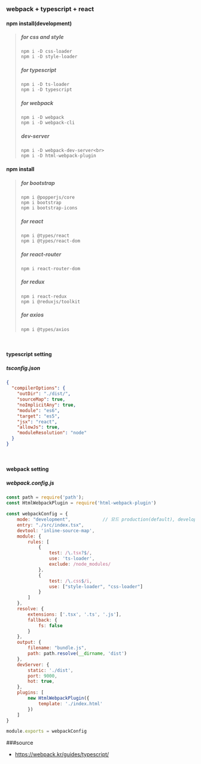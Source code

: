 ### webpack + typescript + react

#### npm install(development) 

> ##### for css and style
> ```shell
> npm i -D css-loader
> npm i -D style-loader
> ```
> 
> ##### for typescript
> ```shell
> npm i -D ts-loader
> npm i -D typescript
> ```
> 
> ##### for webpack
> ```shell
> npm i -D webpack
> npm i -D webpack-cli
> ```
> 
> ##### dev-server
> ```shell
> npm i -D webpack-dev-server<br>
> npm i -D html-webpack-plugin
> ```
#### npm install
> ##### for bootstrap
> ```shell
> npm i @popperjs/core
> npm i bootstrap
> npm i bootstrap-icons
> ```
> 
> ##### for react
> ```shell 
> npm i @types/react 
> npm i @types/react-dom
> ```
> 
> ##### for react-router
> ```shell
> npm i react-router-dom
> ```
> 
> ##### for redux
> ```shell
> npm i react-redux
> npm i @reduxjs/toolkit
> ```
> 
> ##### for axios
> ```shell
> npm i @types/axios 
> ```

<br>

#### typescript setting

##### tsconfig.json

```json
{
  "compilerOptions": {
    "outDir": "./dist/",
    "sourceMap": true,
    "noImplicitAny": true,
    "module": "es6",
    "target": "es5",
    "jsx": "react",
    "allowJs": true,
    "moduleResolution": "node"
  }
}
```
<br>

#### webpack setting
##### webpack.config.js
```javascript
const path = require('path');
const HtmlWebpackPlugin = require('html-webpack-plugin')

const webpackConfig = {
    mode: "development",            // 모드 production(default), development, none
    entry: "./src/index.tsx",
    devtool: 'inline-source-map',
    module: {
        rules: [
            {
                test: /\.tsx?$/,
                use: 'ts-loader',
                exclude: /node_modules/
            },
            {
                test: /\.css$/i,
                use: ["style-loader", "css-loader"]
            }
        ]
    },
    resolve: {
        extensions: ['.tsx', '.ts', '.js'],
        fallback: {
            fs: false
        }
    },
    output: {
        filename: "bundle.js",
        path: path.resolve(__dirname, 'dist')
    },
    devServer: {
        static: './dist',
        port: 9000,
        hot: true,
    },
    plugins: [
        new HtmlWebpackPlugin({
            template: './index.html'
        })
    ]
}

module.exports = webpackConfig
```

###source
- https://webpack.kr/guides/typescript/

